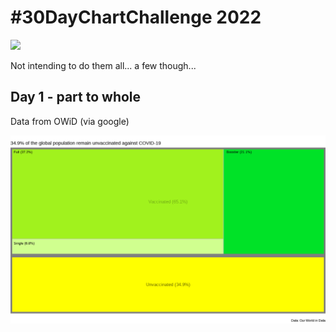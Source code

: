 
# #30DayChartChallenge 2022

![](https://github.com/30DayChartChallenge/Edition2022/raw/main/img/prompts-full.png)

Not intending to do them all... a few though...

## Day 1 - part to whole

Data from OWiD (via google)

![](01_part_to_whole.png)
